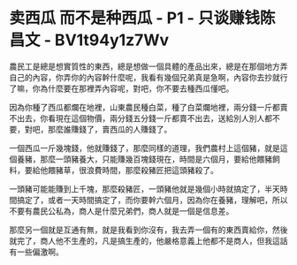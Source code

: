 # 卖西瓜 而不是种西瓜 - P1 - 只谈赚钱陈昌文 - BV1t94y1z7Wv

農民工是總是想實質性的東西，總是想做一個具體的產品出來，總是在那個地方弄自己的內容，你弄你的內容幹什麼呢，我看有幾個兄弟真是急啊，內容你去抄就行了嘛，你為什麼要在那裡弄內容呢，對吧，你不要去種西瓜懂吧。

因為你種了西瓜都爛在地裡，山東農民種白菜，種了白菜爛地裡，兩分錢一斤都賣不出去，你看現在這個物價，兩分錢五分錢一斤都賣不出去，送給別人別人都不要，對吧，那麼誰賺錢了，賣西瓜的人賺錢了。

一個西瓜一斤幾塊錢，他就賺錢了，那麼同樣的道理，我們農村上這個豬，就是這個養豬，那麼一頭豬養大，只能賺幾百塊錢現在，時間是六個月，要給他餵豬飼料，要給他餵豬草，很浪費時間，那麼殺豬匠把這頭豬殺了。

一頭豬可能能賺到上千塊，那麼殺豬匠，一頭豬他就是幾個小時就搞定了，半天時間搞定了，或者一天時間搞定了，而你要幹六個月，因為你在養豬，理解吧，所以不要有農民公私為，商人是什麼兄弟們，商人就是一個是信息差。

那麼另一個就是互通有無，就是我看到你沒有，我去弄一個有的東西賣給你，然後就完了，商人他不生產的，凡是搞生產的，他嚴格意義上他都不是商人，但我這話有一些偏激啊。

